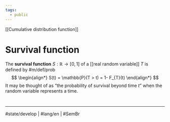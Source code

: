 ```yaml
---
tags:
  - public
---
```

[[Cumulative distribution function]]
# Survival function

The **survival function** $S : \mathbb{R} \to [0,1]$ of a [[real random variable]] $T$ is defined by #m/def/prob 
$$
\begin{align*}
S(t) = \mathbb{P}(T > t) = 1- F_{T}(t)
\end{align*}
$$
It may be thought of as “the probability of survival beyond time $t$” when the random variable represents a time.


#
---
#state/develop | #lang/en | #SemBr
